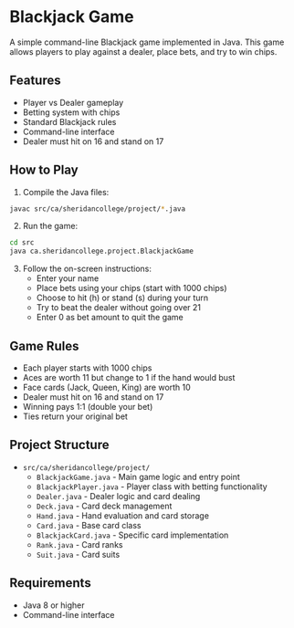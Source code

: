 # Blackjack Game

A simple command-line Blackjack game implemented in Java. This game allows players to play against a dealer, place bets, and try to win chips.

## Features

- Player vs Dealer gameplay
- Betting system with chips
- Standard Blackjack rules
- Command-line interface
- Dealer must hit on 16 and stand on 17

## How to Play

1. Compile the Java files:
```bash
javac src/ca/sheridancollege/project/*.java
```

2. Run the game:
```bash
cd src
java ca.sheridancollege.project.BlackjackGame
```

3. Follow the on-screen instructions:
   - Enter your name
   - Place bets using your chips (start with 1000 chips)
   - Choose to hit (h) or stand (s) during your turn
   - Try to beat the dealer without going over 21
   - Enter 0 as bet amount to quit the game

## Game Rules

- Each player starts with 1000 chips
- Aces are worth 11 but change to 1 if the hand would bust
- Face cards (Jack, Queen, King) are worth 10
- Dealer must hit on 16 and stand on 17
- Winning pays 1:1 (double your bet)
- Ties return your original bet

## Project Structure

- `src/ca/sheridancollege/project/`
  - `BlackjackGame.java` - Main game logic and entry point
  - `BlackjackPlayer.java` - Player class with betting functionality
  - `Dealer.java` - Dealer logic and card dealing
  - `Deck.java` - Card deck management
  - `Hand.java` - Hand evaluation and card storage
  - `Card.java` - Base card class
  - `BlackjackCard.java` - Specific card implementation
  - `Rank.java` - Card ranks
  - `Suit.java` - Card suits

## Requirements

- Java 8 or higher
- Command-line interface 